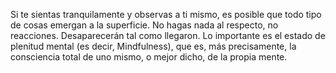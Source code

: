 Si te sientas tranquilamente y observas a ti mismo, es posible que todo tipo de cosas emergan a la superficie. No hagas nada al respecto, no reacciones. Desaparecerán tal como llegaron. Lo importante es el estado de plenitud mental (es decir, Mindfulness), que es, más precisamente, la consciencia total de uno mismo, o mejor dicho, de la propia mente.